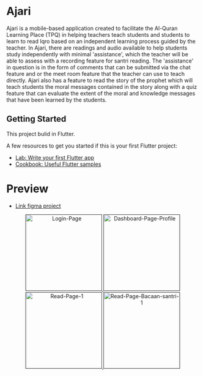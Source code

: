 # Ajari

<p>
    Ajari is a mobile-based application created to facilitate the Al-Quran Learning Place (TPQ) in helping teachers teach students and students to learn to read Iqro based on an independent learning process guided by the teacher. In Ajari, there are readings and audio available to help students study independently with minimal 'assistance', which the teacher will be able to assess with a recording feature for santri reading. The 'assistance' in question is in the form of comments that can be submitted via the chat feature and or the meet room feature that the teacher can use to teach directly. Ajari also has a feature to read the story of the prophet which will teach students the moral messages contained in the story along with a quiz feature that can evaluate the extent of the moral and knowledge messages that have been learned by the students.
</p>

## Getting Started

This project bulid in Flutter.

A few resources to get you started if this is your first Flutter project:

- [Lab: Write your first Flutter app](https://flutter.dev/docs/get-started/codelab)
- [Cookbook: Useful Flutter samples](https://flutter.dev/docs/cookbook)

# Preview

- [Link figma project](https://www.figma.com/file/n9NH3GgFIGjTRz0wmFmyzc/AJARI)

<p align="center">
    <a href="" target="_blank">
      <img src="https://i.ibb.co/dJ5MxFP/Login-Page.png" alt="Login-Page" border="0" width="200">
      <img src="https://i.ibb.co/rwvBg0Y/Dashboard-Page-Profile.png" alt="Dashboard-Page-Profile" border="0" width="200">
      <img src="https://i.ibb.co/1rjrQJS/Read-Page-1.png" alt="Read-Page-1" border="0"  width="200">
      <img src="https://i.ibb.co/ZGFThGD/Read-Page-Bacaan-santri-1.png" alt="Read-Page-Bacaan-santri-1" border="0" width="200">
  </a>
</p>
